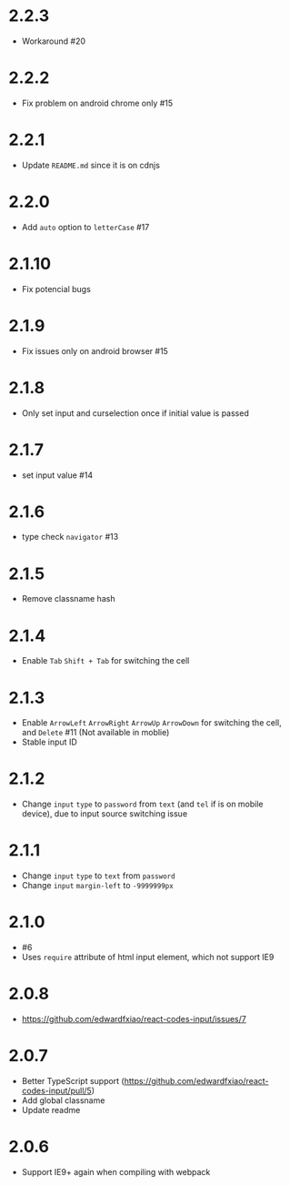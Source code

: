# 2.2.3

- Workaround #20

# 2.2.2

- Fix problem on android chrome only #15

# 2.2.1

- Update `README.md` since it is on cdnjs

# 2.2.0

- Add `auto` option to `letterCase` #17

# 2.1.10

- Fix potencial bugs

# 2.1.9

- Fix issues only on android browser #15

# 2.1.8

- Only set input and curselection once if initial value is passed

# 2.1.7

- set input value #14

# 2.1.6

- type check `navigator` #13

# 2.1.5

- Remove classname hash

# 2.1.4

- Enable `Tab` `Shift + Tab` for switching the cell

# 2.1.3

- Enable `ArrowLeft` `ArrowRight` `ArrowUp` `ArrowDown` for switching the cell, and `Delete` #11 (Not available in moblie)
- Stable input ID

# 2.1.2

- Change `input` `type` to `password` from `text` (and `tel` if is on mobile device), due to input source switching issue

# 2.1.1

- Change `input` `type` to `text` from `password`
- Change `input` `margin-left` to `-9999999px`

# 2.1.0

- #6
- Uses `require` attribute of html input element, which not support IE9

# 2.0.8

- https://github.com/edwardfxiao/react-codes-input/issues/7

# 2.0.7

- Better TypeScript support (https://github.com/edwardfxiao/react-codes-input/pull/5)
- Add global classname
- Update readme

# 2.0.6

- Support IE9+ again when compiling with webpack
